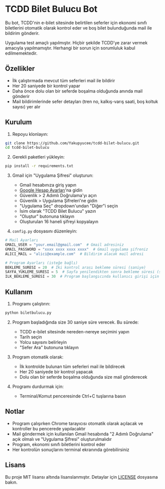 # TCDD Bilet Bulucu Bot

Bu bot, TCDD'nin e-bilet sitesinde belirtilen seferler için ekonomi sınıfı biletlerini otomatik olarak kontrol eder ve boş bilet bulunduğunda mail ile bildirim gönderir.


Uygulama test amaçlı yapılmıştır. Hiçbir şekilde TCDD'ye zarar vermek amacıyla yapılmamıştır. Herhangi bir sorun için sorumluluk kabul edilmemektedir.

## Özellikler

- İlk çalıştırmada mevcut tüm seferleri mail ile bildirir
- Her 20 saniyede bir kontrol yapar
- Daha önce dolu olan bir seferde boşalma olduğunda anında mail gönderir
- Mail bildirimlerinde sefer detayları (tren no, kalkış-varış saati, boş koltuk sayısı) yer alır

## Kurulum

1. Repoyu klonlayın:
```bash
git clone https://github.com/Yakupyucee/tcdd-bilet-bulucu.git
cd tcdd-bilet-bulucu
```

2. Gerekli paketleri yükleyin:
```bash
pip install -r requirements.txt
```

3. Gmail için "Uygulama Şifresi" oluşturun:
   - Gmail hesabınıza giriş yapın
   - [Google Hesap Ayarları](https://myaccount.google.com/)'na gidin
   - Güvenlik > 2 Adımlı Doğrulama'yı açın
   - Güvenlik > Uygulama Şifreleri'ne gidin
   - "Uygulama Seç" dropdown'undan "Diğer"i seçin
   - İsim olarak "TCDD Bilet Bulucu" yazın
   - "Oluştur" butonuna tıklayın
   - Oluşturulan 16 haneli şifreyi kopyalayın

4. `config.py` dosyasını düzenleyin:
```python
# Mail Ayarları
GMAIL_USER = "your.email@gmail.com"  # Gmail adresiniz
GMAIL_PASSWORD = "xxxx xxxx xxxx xxxx"  # Gmail uygulama şifreniz
ALICI_MAIL = "alici@example.com"  # Bildirim alacak mail adresi

# Program Ayarları (isteğe bağlı)
BEKLEME_SURESI = 20  # İki kontrol arası bekleme süresi (saniye)
SAYFA_YUKLEME_SURESI = 5  # Sayfa yenilendikten sonra bekleme süresi (saniye)
ILK_BEKLEME_SURESI = 30  # Program başlangıcında kullanıcı girişi için bekleme süresi (saniye)
```

## Kullanım

1. Programı çalıştırın:
```bash
python biletbulucu.py
```

2. Program başladığında size 30 saniye süre verecek. Bu sürede:
   - TCDD e-bilet sitesinde nereden-nereye seçimini yapın
   - Tarih seçin
   - Yolcu sayısını belirleyin
   - "Sefer Ara" butonuna tıklayın

3. Program otomatik olarak:
   - İlk kontrolde bulunan tüm seferleri mail ile bildirecek
   - Her 20 saniyede bir kontrol yapacak
   - Dolu olan bir seferde boşalma olduğunda size mail gönderecek

4. Programı durdurmak için:
   - Terminal/Komut penceresinde Ctrl+C tuşlarına basın

## Notlar

- Program çalışırken Chrome tarayıcısı otomatik olarak açılacak ve kontroller bu pencerede yapılacaktır
- Mail göndermek için kullanılan Gmail hesabında "2 Adımlı Doğrulama" açık olmalı ve "Uygulama Şifresi" oluşturulmalıdır
- Program, ekonomi sınıfı biletlerini kontrol eder
- Her kontrolün sonuçlarını terminal ekranında görebilirsiniz

## Lisans

Bu proje MIT lisansı altında lisanslanmıştır. Detaylar için [LICENSE](LICENSE) dosyasına bakın. 
